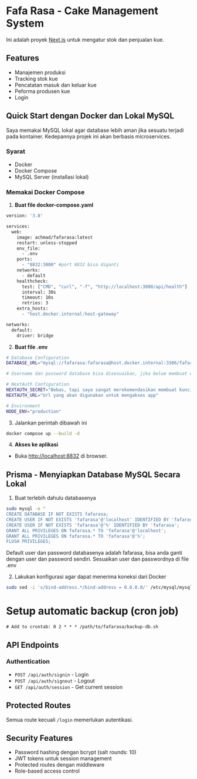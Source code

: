 # Fafa Rasa - Cake Management System

Ini adalah proyek [Next.js](https://nextjs.org) untuk mengatur stok dan penjualan kue.

## Features

- Manajemen produksi
- Tracking stok kue
- Pencatatan masuk dan keluar kue
- Peforma produsen kue
- Login

## Quick Start dengan Docker dan Lokal MySQL

Saya memakai MySQL lokal agar database lebih aman jika sesuatu terjadi pada kontainer. Kedepannya projek ini akan berbasis microservices.

### Syarat
- Docker
- Docker Compose
- MySQL Server (installasi lokal)

### Memakai Docker Compose

1. **Buat file docker-compose.yaml**
```bash
version: '3.8'

services:
  web:
    image: achmad/fafarasa:latest
    restart: unless-stopped
    env_file:
      - .env
    ports:
      - "8832:3000" #port 8832 bisa diganti
    networks:
      - default
    healthcheck:
      test: ["CMD", "curl", "-f", "http://localhost:3000/api/health"]
      interval: 30s
      timeout: 10s
      retries: 3
    extra_hosts:
      - "host.docker.internal:host-gateway"

networks:
  default:
    driver: bridge
```

2. **Buat file .env**
```bash
# Database Configuration
DATABASE_URL="mysql://fafarasa:fafarasa@host.docker.internal:3306/fafarasa"

# Username dan password database bisa disesuaikan, jika belum membuat database, lihat bagian bawah readme.

# NextAuth Configuration
NEXTAUTH_SECRET="Bebas, tapi saya sangat merekomendasikan membuat kunci dari https://generate-secret.vercel.app/32"
NEXTAUTH_URL="Url yang akan digunakan untuk mengakses app"

# Environment
NODE_ENV="production"
```

3. Jalankan perintah dibawah ini
```bash
docker compose up --build -d
```

4. **Akses ke aplikasi**
- Buka [http://localhost:8832](http://localhost:8832) di browser.


## Prisma - Menyiapkan Database MySQL Secara Lokal

1. Buat terlebih dahulu databasenya
```bash
sudo mysql -e "
CREATE DATABASE IF NOT EXISTS fafarasa;
CREATE USER IF NOT EXISTS 'fafarasa'@'localhost' IDENTIFIED BY 'fafarasa';
CREATE USER IF NOT EXISTS 'fafarasa'@'%' IDENTIFIED BY 'fafarasa';
GRANT ALL PRIVILEGES ON fafarasa.* TO 'fafarasa'@'localhost';
GRANT ALL PRIVILEGES ON fafarasa.* TO 'fafarasa'@'%';
FLUSH PRIVILEGES;
```
Default user dan password databasenya adalah fafarasa, bisa anda ganti dengan user dan password sendiri. Sesuaikan user dan passwordnya di file .env

2. Lakukan konfigurasi agar dapat menerima koneksi dari Docker
```bash
sudo sed -i 's/bind-address.*/bind-address = 0.0.0.0/' /etc/mysql/mysql.conf.d/mysqld.cnf
```

# Setup automatic backup (cron job)
```
# Add to crontab: 0 2 * * * /path/to/fafarasa/backup-db.sh
```
## API Endpoints

### Authentication
- `POST /api/auth/signin` - Login
- `POST /api/auth/signout` - Logout
- `GET /api/auth/session` - Get current session

## Protected Routes
Semua route kecuali `/login` memerlukan autentikasi.

## Security Features
- Password hashing dengan bcrypt (salt rounds: 10)
- JWT tokens untuk session management
- Protected routes dengan middleware
- Role-based access control